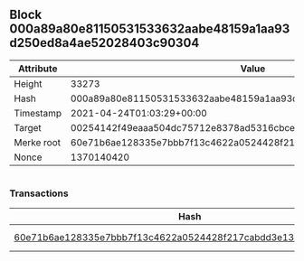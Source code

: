 ## Block 000a89a80e81150531533632aabe48159a1aa93d250ed8a4ae52028403c90304

Attribute | Value
--- | ---
Height | 33273
Hash | 000a89a80e81150531533632aabe48159a1aa93d250ed8a4ae52028403c90304
Timestamp | 2021-04-24T01:03:29+00:00
Target | 00254142f49eaaa504dc75712e8378ad5316cbcead634704b3734b6271167cc4
Merke root | 60e71b6ae128335e7bbb7f13c4622a0524428f217cabdd3e136fffc7289c68e9
Nonce | 1370140420

```

```

### Transactions

Hash | Amount
--- | ---
[60e71b6ae128335e7bbb7f13c4622a0524428f217cabdd3e136fffc7289c68e9](60e71b6ae128335e7bbb7f13c4622a0524428f217cabdd3e136fffc7289c68e9.md) | 10.00000000 SKEPTI 
